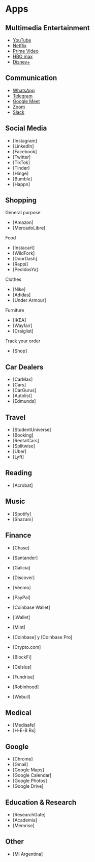 # Apps

## Multimedia Entertainment

- [YouTube](https://www.youtube.com)
- [Netflix](https://www.netflix.com) 
- [Prime Video](https://www.primevideo.com)
- [HBO max](https://play.hbomax.com)
- [Disney+](https://www.disneyplus.com)
  
## Communication

- [WhatsApp](https://web.whatsapp.com)
- [Telegram](https://web.telegram.org/)
- [Google Meet](https://meet.google.com)
- [Zoom](https://zoom.us)
- [Slack](https://slack.com/)

## Social Media

- [Instagram]
- [LinkedIn]
- [Facebook]
- [Twitter]
- [TikTok]
- [Tinder]
- [Hinge]
- [Bumble]
- [Happn]

## Shopping

General purpose

- [Amazon]
- [MercadoLibre]

Food

- [Instacart]
- [WildFork]
- [DoorDash]
- [Rappi]
- [PedidosYa]

Clothes

- [Nike]
- [Adidas]
- [Under Armour]

Furniture

- [IKEA]
- [Wayfair]
- [Craiglist]

Track your order

- [Shop]

## Car Dealers

- [CarMax]
- [Cars]
- [CarGurus]
- [Autolist]
- [Edmunds]

## Travel

- [StudentUniverse]
- [Booking]
- [RentalCars]
- [Splitwise]
- [Uber]
- [Lyft]

## Reading

- [Acrobat]

## Music

- [Spotify]
- [Shazam]

## Finance

- [Chase]
- [Santander]
- [Galicia]

- [Discover]

- [Venmo]
- [PayPal]
- [Coinbase Wallet]
- [iWallet]

- [Mint]

- [Coinbase] y [Coinbase Pro]
- [Crypto.com]
- [BlockFi]
- [Celsius]
- [Fundrise]
- [Robinhood]
- [Webull]

## Medical

- [Medisafe]
- [H-E-B Rx]
  
## Google 

- [Chrome]
- [Gmail]
- [Google Maps]
- [Google Calendar]
- [Google Photos]
- [Google Drive]

## Education & Research

- [ResearchGate]
- [Academia]
- [Memrise]


## Other 

- [Mi Argentina]